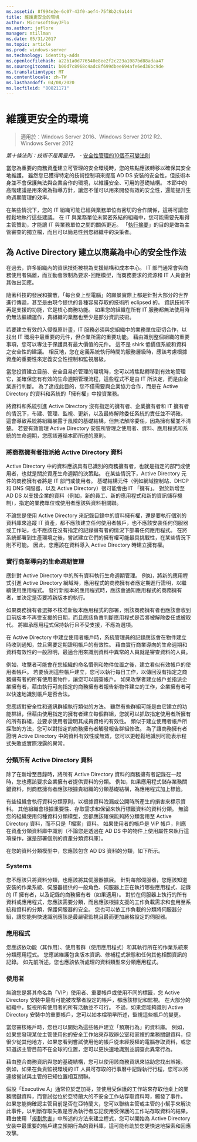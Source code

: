 ```yaml
---
ms.assetid: 8f994e2e-6c07-43f0-aef4-75f8b2c9a144
title: 維護更安全的環境
author: MicrosoftGuyJFlo
ms.author: joflore
manager: mtillman
ms.date: 05/31/2017
ms.topic: article
ms.prod: windows-server
ms.technology: identity-adds
ms.openlocfilehash: a22b1a0d776540e8ee2f2c223a1087bd88adaa47
ms.sourcegitcommit: b00d7c8968c4adc8f699dbee694afe6ed36bc9de
ms.translationtype: MT
ms.contentlocale: zh-TW
ms.lasthandoff: 04/08/2020
ms.locfileid: "80821171"
---
```

# <a name="maintaining-a-more-secure-environment"></a>維護更安全的環境

>適用於：Windows Server 2016、Windows Server 2012 R2、Windows Server 2012

*第十條法則：技術不是萬靈丹。* - [安全性管理的10個不可變法則](https://technet.microsoft.com/library/cc722488.aspx)  
  
當您為重要的商務資產建立可管理的安全環境時，您的焦點應該轉移以確保其安全地維護。 雖然您已獲得特定的技術控制項來提高 AD DS 安裝的安全性，但技術本身並不會保護無法與企業合作的環境，以維護安全、可用的基礎結構。 本節中的高階建議是用來做為指導方針，讓您不僅可以用來開發有效的安全性，還能提升生命週期管理的效率。  
  
在某些情況下，您的 IT 組織可能已經與業務單位有密切的合作關係，這將可讓您輕鬆地執行這些建議。 在 IT 與業務單位未緊密系結的組織中，您可能需要先取得主管贊助，才能讓 IT 與業務單位之間的關係更近。 「[執行摘要](../../../ad-ds/manage/component-updates/Executive-Summary.md)」的目的是做為主管審查的獨立檔，而且可以簡易性到您組織中的決策者。  
  
## <a name="creating-business-centric-security-practices-for-active-directory"></a>為 Active Directory 建立以商業為中心的安全性作法  
在過去，許多組織內的資訊技術被視為支援結構和成本中心。 IT 部門通常會與商務使用者隔離，而互動會限制為要求-回應模型，而商務要求的資源和 IT 人員會對其做出回應。  
  
隨著科技的發展和擴散，「每台桌上型電腦」的願景實際上都是針對大部分的世界進行傳遞，甚至是由現今提供的各種容易存取的技術所 eclipsed 的。 資訊技術不再是支援的功能，它是核心商務功能。 如果您的組織在所有 IT 服務都無法使用時仍無法繼續運作，貴組織的業務也至少是部分資訊技術。  
  
若要建立有效的入侵復原計畫，IT 服務必須與您組織中的業務單位密切合作，以找出 IT 環境中最重要的元件，但企業所需的重要功能。 藉由識別整個組織的重要事項，您可以專注于保護具有最大價值的元件。 這不是 shirk 低價值系統和資料之安全性的建議。 相反地，您在定義系統執行時間的服務層級時，應該考慮根據資產的重要性來定義安全性控制和監視層級。  
  
當您投資建立目前、安全且易於管理的環境時，您可以將焦點轉移到有效地管理它，並確保您有有效的生命週期管理流程，這些程式不是由 IT 所決定，而是由企業進行判斷。 為了達成此目的，您不僅需要與企業協力合作，而是在 Active Directory 的資料和系統的「擁有權」中投資業務。  
  
將資料和系統引進 Active Directory 沒有指定的擁有者、企業擁有者和 IT 擁有者的情況下，布建、管理、監視、更新，以及最終解除委任系統的責任並不明確。 這會導致系統將組織暴露于風險的基礎結構，但無法解除委任，因為擁有權並不清楚。 若要有效管理 Active Directory 安裝所管理之使用者、資料、應用程式和系統的生命週期，您應該遵循本節所述的原則。  
  
### <a name="assign-a-business-owner-to-active-directory-data"></a>將商務擁有者指派給 Active Directory 資料  
Active Directory 中的資料應該具有已識別的商務擁有者，也就是指定的部門或使用者，也就是關於資產生命週期的決策點。 在某些情況下，Active Directory 元件的商務擁有者將是 IT 部門或使用者。 基礎結構元件（例如網域控制站、DHCP 和 DNS 伺服器，以及 Active Directory）很可能會由 IT 「擁有」。 對於新增至 AD DS 以支援企業的資料（例如，新的員工、新的應用程式和新的資訊儲存機制），指定的業務單位或使用者應該與資料相關聯。  
  
不論您是使用 Active Directory 來記錄目錄中的資料擁有權，還是要執行個別的資料庫來追蹤 IT 資產，都不應該建立任何使用者帳戶，也不應該安裝任何伺服器或工作站，也不應該在沒有指定的記錄擁有者的情況下部署任何應用程式。 在將系統部署到生產環境之後，嘗試建立它們的擁有權可能最具挑戰性，在某些情況下則不可能。 因此，您應該在資料導入 Active Directory 時建立擁有權。  
  
### <a name="implement-business-driven-lifecycle-management"></a>實行商業導向的生命週期管理  
應針對 Active Directory 中的所有資料執行生命週期管理。 例如，將新的應用程式引進 Active Directory 網域時，應用程式的商務擁有者應定期進行證明，以繼續使用應用程式。 發行新版本的應用程式時，應該會通知應用程式的商務擁有者，並決定是否要將新版本的執行。  
  
如果商務擁有者選擇不核准新版本應用程式的部署，則該商務擁有者也應該會收到目前版本不再受支援的日期，而且應該負責判斷應用程式是否將被解除委任或被取代。 將繼承應用程式保持執行且不受支援，不應為選項。  
  
在 Active Directory 中建立使用者帳戶時，系統管理員的記錄應該會在物件建立時收到通知，並且需要定期證明帳戶的有效性。 藉由實行商業導向的生命週期和資料有效性的一般證明，最適合用來識別資料中異常的人員就是審查資料的人員。  
  
例如，攻擊者可能會在您組織的命名慣例和物件位置之後，建立看似有效帳戶的使用者帳戶。 若要偵測這些帳戶建立，您可以執行每日工作，以傳回沒有指定之商務擁有者的所有使用者物件，讓您可以調查帳戶。 如果攻擊者建立帳戶並指派企業擁有者，藉由執行可向指定的商務擁有者報告新物件建立的工作，企業擁有者可以快速地識別帳戶是否合法。  
  
您應該對安全性和通訊群組執行類似的方法。 雖然有些群組可能是由它建立的功能群組，但藉由使用指定的擁有者建立每個群組，您就可以抓取指定使用者所擁有的所有群組，並要求使用者證明其成員資格的有效性。 類似于建立使用者帳戶所採取的方法，您可以對指定的商務擁有者觸發報告群組修改。 為了讓商務擁有者證明 Active Directory 中的資料有效性或無效，您可以更輕鬆地識別可能表示程式失敗或實際洩露的異常。  
  
### <a name="classify-all-active-directory-data"></a>分類所有 Active Directory 資料  
除了在新增至目錄時，將所有 Active Directory 資料的商務擁有者記錄在一起時，您也應該要求企業擁有者提供資料的分類。 例如，如果應用程式儲存業務關鍵資料，則商務擁有者應該根據貴組織的分類基礎結構，為應用程式加上標籤。  
  
有些組織會執行資料分類原則，以根據資料洩漏或公開時所產生的損害來標示資料。 其他組織會根據重要性、存取需求和保留來執行標籤資料的資料分類。 無論您的組織使用何種資料分類模型，您都應該確保能夠將分類套用至 Active Directory 資料，而不只是「檔案」資料。 如果使用者的帳戶是 VIP 帳戶，則應在資產分類資料庫中識別（不論您是透過在 AD DS 中的物件上使用屬性來執行這項操作，還是部署個別的資產分類資料庫）。  
  
在您的資料分類模型中，您應該包含 AD DS 資料的分類，如下所示。  
  
### <a name="systems"></a>Systems  
您不應該只將資料分類，也應該將其伺服器擴展。 針對每部伺服器，您應該知道安裝的作業系統、伺服器提供的一般角色、伺服器上正在執行哪些應用程式、記錄的 IT 擁有者，以及記錄的商務擁有者（如果適用）。 對於在伺服器上執行的所有資料或應用程式，您應該需要分類，而且應該根據支援的工作負載需求和套用至系統和資料的分類，保護伺服器的安全。 您也可以依工作負載的分類將伺服器分組，讓您能夠快速識別應該是最嚴密監視且最而更加嚴格設定的伺服器。  
  
### <a name="applications"></a>應用程式  
您應該依功能（其作用）、使用者群（使用應用程式）和其執行所在的作業系統來分類應用程式。 您應該維護包含版本資訊、修補程式狀態和任何其他相關資訊的記錄。 如先前所述，您也應該依所處理的資料類型來分類應用程式。  
  
### <a name="users"></a>使用者  
無論您是將其命名為「VIP」使用者、重要帳戶或使用不同的標籤，您 Active Directory 安裝中最有可能被攻擊者設定的帳戶，都應該標記和監視。 在大部分的組織中，監視所有使用者的所有活動並不可行。 不過，如果您能夠識別 Active Directory 安裝中的重要帳戶，您可以如本檔稍早所述，監視這些帳戶的變更。  
  
當您審核帳戶時，您也可以開始為這些帳戶建立「預期行為」的資料庫。 例如，如果您發現某位主管使用他的安全工作站來存取辦公室和家裡的業務關鍵資料，但很少從其他地方，如果您看到嘗試使用他的帳戶從未經授權的電腦存取資料，或您知道該主管目前不在全球的位置，您可以更快速地識別並調查此異常行為。  
  
藉由整合商務資訊與您的基礎結構，您可以使用該商務資訊來協助您找出誤報。 例如，如果在負責監視環境的 IT 人員可存取的行事曆中記錄執行行程，您可以將連接嘗試與主管的已知位置相互關聯。  
  
假設「Executive A」通常位於芝加哥，並使用受保護的工作站來存取他桌上的業務關鍵資料，而嘗試從位於亞特蘭大的不安全工作站存取資料時，觸發了事件。 如果您能夠確認主管目前是否在亞特蘭大，您可以聯絡主管或主管的小幫手來解決此事件，以判斷存取失敗是否為執行者忘記使用受保護的工作站存取資料的結果。 藉由使用「[規劃危害](../../../ad-ds/plan/security-best-practices/Planning-for-Compromise.md)」中所述的方法來建立程式，您可以開始為 Active Directory 安裝中最重要的帳戶建立預期行為的資料庫，這可能有助於您更快速地探索和回應攻擊。  
  


